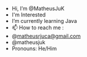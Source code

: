 - Hi, I’m @MatheusJuK
- I'm Interested
- I’m currently learning Java
- 📫 How to reach me :
- @matheusrjuca@gmail.com
- @matheusjuk
- Pronouns: He/Him
